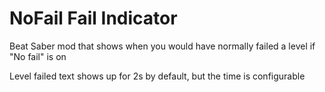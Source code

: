 # NoFail Fail Indicator
Beat Saber mod that shows when you would have normally failed a level if "No fail" is on

Level failed text shows up for 2s by default, but the time is configurable